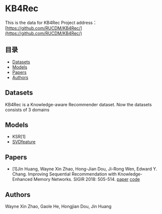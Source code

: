 # KB4Rec
This is the data for KB4Rec
Project address：[https://github.com/RUCDM/KB4Rec/](https://github.com/RUCDM/KB4Rec/)

## 目录
* [Datasets](#Datasets)
* [Models](#Models)
* [Papers](#Papers)
* [Authors](#Authors)

## <div id="Datasets"></div>Datasets
   KB4Rec is a Knowledge-aware Recommender dataset. Now the datasets consists of 3 domains

## <div id="Models"></div>Models
* KSR[1]
* [SVDfeature](http://apex.sjtu.edu.cn/projects/33)


## <div id="Papers"></div>Papers
* [1]Jin Huang, Wayne Xin Zhao, Hong-Jian Dou, Ji-Rong Wen, Edward Y. Chang. Improving Sequential Recommendation with Knowledge-Enhanced Memory Networks. SIGIR 2018: 505-514. [paper](https://dl.acm.org/citation.cfm?doid=3209978.3210017) [code](https://github.com/BetsyHJ/KSR)

## <div id="Authors"></div>Authors
Wayne Xin Zhao, Gaole He, Hongjian Dou, Jin Huang
